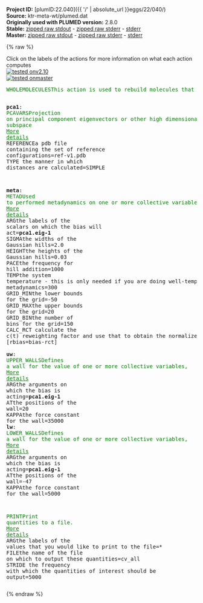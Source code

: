 **Project ID:** [plumID:22.040]({{ '/' | absolute_url }}eggs/22/040/)  
**Source:** ktr-meta-wt/plumed.dat  
**Originally used with PLUMED version:** 2.8.0  
**Stable:** [zipped raw stdout](plumed.dat.plumed.stdout.txt.zip) - [zipped raw stderr](plumed.dat.plumed.stderr.txt.zip) - [stderr](plumed.dat.plumed.stderr)  
**Master:** [zipped raw stdout](plumed.dat.plumed_master.stdout.txt.zip) - [zipped raw stderr](plumed.dat.plumed_master.stderr.txt.zip) - [stderr](plumed.dat.plumed_master.stderr)  

{% raw %}
<div class="plumedpreheader">
<div class="headerInfo" id="value_details_data/ktr-meta-wt/plumed.dat"> Click on the labels of the actions for more information on what each action computes </div>
<div class="containerBadge">
<div class="headerBadge"><a href="plumed.dat.plumed.stderr"><img src="https://img.shields.io/badge/v2.10-passing-green.svg" alt="tested onv2.10" /></a></div>
<div class="headerBadge"><a href="plumed.dat.plumed_master.stderr"><img src="https://img.shields.io/badge/master-passing-green.svg" alt="tested onmaster" /></a></div>
</div>
</div>
<pre class="plumedlisting">
<span class="plumedtooltip" style="color:green">WHOLEMOLECULES<span class="right">This action is used to rebuild molecules that can become split by the periodic boundary conditions. <a href="https://www.plumed.org/doc-master/user-doc/html/WHOLEMOLECULES" style="color:green">More details</a><i></i></span></span> <span class="plumedtooltip">ENTITY0<span class="right">the atoms that make up a molecule that you wish to align<i></i></span></span>=5243,5245,5254,5255,5256,5258,5273,5274,5275,5277,5287,5288,5289,5291,5301,5302,5303,5305,5320,5321,5322,5324,5330,5331,5332,5336,5344,5345,5346,5348,5364,5365,5366,5368,5371,5372,5373,5375,5386,5387,5388,5390,5402,5403,5404,5406,5422,5423,5424,5426,5435,5436,5437,5439,5445,5446,5447,5449,5459,5460,5461,5463,5483,5484,5485,5487,5503,5504,5505,5507,5513,5514,5515,5517,5524,5525,5526,5528,5540,5541,5542,5544,5561,5562,5563,5565,5571,5572,5573,5575,5595,5596,5597,5599,5609,5610,5611,5613,5633,5634,5635,5637,5655,5656,5657,5659,5679,5680,5681,5683,5698,5699,5700,5702,5709,5710,5711,5713,5723,5724,5725,5727,5733,5734,5735,5737,5749,5750,5751,5753,5759,5760,5761,5763,5771,5772,5773,5775,5792,5793,5794,5796,5803,5804,5805,5807,5819,5820,5821,5823,5838,5839,5840,5842,5859,5860,5861,5863,5873,5874,5875,5877,5884,5885,5886,5888,5894,5895,5896,5898,5905,5906,5907,5909,5925,5926,5927,5929,5936,5937,5938,5940,5950,5951,5952,5954,5970,5971,5972,5974,5992,5993,5994,5996,6002,6003,6004,6006,6023,6024,6025,6027,6030,6031,6032,6034,6046,6047,6048,6050,6057,6058,6059,6063,6071,6072,6073,6075,6085,6086,6087,6089,6107,6108,6109,6111,6126,6127,6128,6130,6140,6141,6142,6144,6152,6153,6154,6156,6171,6172,6173,6175,6181,6182,6183,6185,6201,6202,6203,6205,6215,6216,6217,6219,6229,6230,6231,6233,6245,6246,6247,6249,6266,6267,6268,6270,6276,6277,6278,6280,6288,6289,6290,6292,6299,6300,6301,6303,6319,6320,6321,6323,6335,6336,6337,6339,6354,6355,6356,6358,6378,6379,6380,6382,6385,6386,6387,6389,6397,6398,6399,6401,6412,6413,6414,6416,6428,6429,6430,6432,6452,6453,6454,6456,6469,6470,6471,6473,6488,6489,6490,6492,6498,6499,6500,6504,6512,6513,6514,6516,6519,6520,6521,6523,6536,6537,6538,6540,6550,6551,6552,6554,6557,6558,6559,6561,6579,6580,6581,6583,6598,6599,6600,6602,6608,6609,6610,6612,6620,6621,6622,6624,6641,6642,6643,6645,6655,6656,6657,6659,6676,6677,6678,6680,6698,6699,6700,6702,6717,6718,6719,6723,6731,6732,6733,6735,6743,6744,6745,6747,6755,6756,6757,6759,6775,6776,6777,6779,6789,6790,6791,6793,6796,6797,6798,6800,6806,6807,6808,6810,6822,6823,6824,6826,6841,6842,6843,6845,6851,6852,6853,6855,6875,6876,6877,6879,6889,6890,6891,6893,6900,6901,6902,6904,6914,6915,6916,6918,6928,6929,6930,6932,6947,6948,6949,6951,6959,6960,6961,6963,6970,6971,6972,6974,6992,6993,6994,6996,7008,7009,7010,7012,7015,7016,7017,7019,7022,7023,7024,7026,7036,7037,7038,7040,7057,7058,7059,7061,7071,7072,7073,7075,7092,7093,7094,7096,7111,7112,7113,7115,7132,7133,7134,7136,7156,7157,7158,7160,7175,7176,7177,7179,7195,7196,7197,7199,7219,7220,7221,7223,7241,7242,7243,7245,7252,7253,7254,7256,7266,7267,7268,7270,7285,7286,7287,7289,7307,7308,7309,7313,7321,7322,7323,7325,7341,7342,7343,7345,7356,7357,7358,7360,7380,7381,7382,7384,7392,7393,7394,7396,7411,7412,7413,7415,7422,7423,7424,7426,7436,7437,7438,7440,7451,7452,7453,7455,7470,7471,7472,7474,7491,7492,7493,7495,7508,7509,7510,7512,7518,7519,7520,7522,7525,7526,7527,7529,7536,7537,7538,7540,7550,7551,7552,7556,7564,7565,7566,7568,7574,7575,7576,7578,7588,7589,7590,7592,7595,7596,7597,7599,7611,7612,7613,7615,7626,7627,7628,7630,7633,7634,7635,7637,7653,7654,7655,7657,7667,7668,7669,7671,7677,7678,7679,7681,7698,7699,7700,7702,7718,7719,7720,7724,7732,7733,7734,7736,7751,7752,7753,7755,7768,7769,7770,7772,7779,7780,7781,7783,7800,7801,7802,7804,7807,7808,7809,7811,7827,7828,7829,7831,7844,7845,7846,7850,7858,7859,7860,7862,7872,7873,7874,7876,7886,7887,7888,7890,7893,7894,7895,7897,7909,7910,7911,7913,7916,7917,7918,7920,7937,7938,7939,7941,7954,7955,7956,7960,7968,7969,7970,7972,7989,7990,7991,7993,8013,8014,8015,8017,8029,8030,8031,8033,8045,8046,8047,8049,8061,8062,8063,8065,8080,8081,8082,8084,8091,8092,8093,8095,8111,8112,8113,8115,8126,8127,8128,8130,8145,8146,8147,8149,8164,8165,8166,8168,8181,8182,8183,8185,8191,8192,8193,8197,8205,8206,8207,8209,8215,8216,8217,8219,8229,8230,8231,8233,8245,8246,8247,8249,8255,8256,8257,8259,8262,8263,8264,8268,8276,8277,8278,8280,8298,8299,8300,8302,8320,8321,8322,8324,8331,8332

<span style="display:none;" id="data/ktr-meta-wt/plumed.dat">The WHOLEMOLECULES action with label <b></b> calculates something</span><b name="data/ktr-meta-wt/plumed.datpca1" onclick='showPath("data/ktr-meta-wt/plumed.dat","data/ktr-meta-wt/plumed.datpca1","data/ktr-meta-wt/plumed.datpca1","brown")'>pca1</b>: <span class="plumedtooltip" style="color:green">PCAVARS<span class="right">Projection on principal component eigenvectors or other high dimensional linear subspace <a href="https://www.plumed.org/doc-master/user-doc/html/PCAVARS" style="color:green">More details</a><i></i></span></span> <span class="plumedtooltip">REFERENCE<span class="right">a pdb file containing the set of reference configurations<i></i></span></span>=ref-v1.pdb <span class="plumedtooltip">TYPE<span class="right"> the manner in which distances are calculated<i></i></span></span>=SIMPLE

<span style="display:none;" id="data/ktr-meta-wt/plumed.datpca1">The PCAVARS action with label <b>pca1</b> calculates the following quantities:<table  align="center" frame="void" width="95%" cellpadding="5%"><tr><td width="5%"><b> Quantity </b>  </td><td><b> Description </b> </td></tr><tr><td width="5%">pca1.eig</td><td>the projections on the eigenvalues</td></tr><tr><td width="5%">pca1.residual</td><td>the residual distance that is not projected on any of the eigenvalues</td></tr></table></span><b name="data/ktr-meta-wt/plumed.datmeta" onclick='showPath("data/ktr-meta-wt/plumed.dat","data/ktr-meta-wt/plumed.datmeta","data/ktr-meta-wt/plumed.datmeta","brown")'>meta</b>: <span class="plumedtooltip" style="color:green">METAD<span class="right">Used to performed metadynamics on one or more collective variables. <a href="https://www.plumed.org/doc-master/user-doc/html/METAD" style="color:green">More details</a><i></i></span></span> <span class="plumedtooltip">ARG<span class="right">the labels of the scalars on which the bias will act<i></i></span></span>=<b name="data/ktr-meta-wt/plumed.datpca1">pca1.eig-1</b> <span class="plumedtooltip">SIGMA<span class="right">the widths of the Gaussian hills<i></i></span></span>=2.0 <span class="plumedtooltip">HEIGHT<span class="right">the heights of the Gaussian hills<i></i></span></span>=0.03 <span class="plumedtooltip">PACE<span class="right">the frequency for hill addition<i></i></span></span>=1000 <span class="plumedtooltip">TEMP<span class="right">the system temperature - this is only needed if you are doing well-tempered metadynamics<i></i></span></span>=300 <span class="plumedtooltip">GRID_MIN<span class="right">the lower bounds for the grid<i></i></span></span>=-50 <span class="plumedtooltip">GRID_MAX<span class="right">the upper bounds for the grid<i></i></span></span>=20 <span class="plumedtooltip">GRID_BIN<span class="right">the number of bins for the grid<i></i></span></span>=150 <span class="plumedtooltip">CALC_RCT<span class="right"> calculate the c(t) reweighting factor and use that to obtain the normalized bias [rbias=bias-rct]<i></i></span></span>
<br/><span style="display:none;" id="data/ktr-meta-wt/plumed.datmeta">The METAD action with label <b>meta</b> calculates the following quantities:<table  align="center" frame="void" width="95%" cellpadding="5%"><tr><td width="5%"><b> Quantity </b>  </td><td><b> Description </b> </td></tr><tr><td width="5%">meta.bias</td><td>the instantaneous value of the bias potential</td></tr><tr><td width="5%">meta.rbias</td><td>the instantaneous value of the bias normalized using the c(t) reweighting factor [rbias=bias-rct]</td></tr><tr><td width="5%">meta.rct</td><td>the reweighting factor c(t)</td></tr></table></span><b name="data/ktr-meta-wt/plumed.datuw" onclick='showPath("data/ktr-meta-wt/plumed.dat","data/ktr-meta-wt/plumed.datuw","data/ktr-meta-wt/plumed.datuw","brown")'>uw</b>: <span class="plumedtooltip" style="color:green">UPPER_WALLS<span class="right">Defines a wall for the value of one or more collective variables, <a href="https://www.plumed.org/doc-master/user-doc/html/UPPER_WALLS" style="color:green">More details</a><i></i></span></span> <span class="plumedtooltip">ARG<span class="right">the arguments on which the bias is acting<i></i></span></span>=<b name="data/ktr-meta-wt/plumed.datpca1">pca1.eig-1</b> <span class="plumedtooltip">AT<span class="right">the positions of the wall<i></i></span></span>=20  <span class="plumedtooltip">KAPPA<span class="right">the force constant for the wall<i></i></span></span>=35000 
<span style="display:none;" id="data/ktr-meta-wt/plumed.datuw">The UPPER_WALLS action with label <b>uw</b> calculates the following quantities:<table  align="center" frame="void" width="95%" cellpadding="5%"><tr><td width="5%"><b> Quantity </b>  </td><td><b> Description </b> </td></tr><tr><td width="5%">uw.bias</td><td>the instantaneous value of the bias potential</td></tr><tr><td width="5%">uw.force2</td><td>the instantaneous value of the squared force due to this bias potential</td></tr></table></span><b name="data/ktr-meta-wt/plumed.datlw" onclick='showPath("data/ktr-meta-wt/plumed.dat","data/ktr-meta-wt/plumed.datlw","data/ktr-meta-wt/plumed.datlw","brown")'>lw</b>: <span class="plumedtooltip" style="color:green">LOWER_WALLS<span class="right">Defines a wall for the value of one or more collective variables, <a href="https://www.plumed.org/doc-master/user-doc/html/LOWER_WALLS" style="color:green">More details</a><i></i></span></span> <span class="plumedtooltip">ARG<span class="right">the arguments on which the bias is acting<i></i></span></span>=<b name="data/ktr-meta-wt/plumed.datpca1">pca1.eig-1</b> <span class="plumedtooltip">AT<span class="right">the positions of the wall<i></i></span></span>=-47 <span class="plumedtooltip">KAPPA<span class="right">the force constant for the wall<i></i></span></span>=5000

<span style="display:none;" id="data/ktr-meta-wt/plumed.datlw">The LOWER_WALLS action with label <b>lw</b> calculates the following quantities:<table  align="center" frame="void" width="95%" cellpadding="5%"><tr><td width="5%"><b> Quantity </b>  </td><td><b> Description </b> </td></tr><tr><td width="5%">lw.bias</td><td>the instantaneous value of the bias potential</td></tr><tr><td width="5%">lw.force2</td><td>the instantaneous value of the squared force due to this bias potential</td></tr></table></span><span class="plumedtooltip" style="color:green">PRINT<span class="right">Print quantities to a file. <a href="https://www.plumed.org/doc-master/user-doc/html/PRINT" style="color:green">More details</a><i></i></span></span> <span class="plumedtooltip">ARG<span class="right">the labels of the values that you would like to print to the file<i></i></span></span>=* <span class="plumedtooltip">FILE<span class="right">the name of the file on which to output these quantities<i></i></span></span>=cv_all <span class="plumedtooltip">STRIDE<span class="right"> the frequency with which the quantities of interest should be output<i></i></span></span>=5000
</pre>
{% endraw %}
